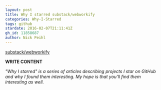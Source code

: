 ```yaml
---
layout: post
title: Why I starred substack/webworkify
categories: Why-I-Starred
tags: github
stardate: 2016-02-07T21:11:41Z
gh_id: 11858687
author: Nick Peihl
---
```


[substack/webworkify](star.repo.html_url)

**WRITE CONTENT**

*"Why I starred" is a series of articles describing projects I star on GitHub and why I found them interesting. My hope is that you'll find them interesting as well.*

